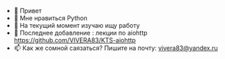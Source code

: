 - 👋 Привет 
- 👀 Мне нравиться Python
- 🌱 На текущий момент изучаю ищу работу
- 📌 Последнее добавление : лекции по aiohttp https://github.com/VIVERA83/KTS-aiohttp
- 📫 Как же сомной саязаться? Пишите на почту: vivera83@yandex.ru
<!---
VIVERA83/VIVERA83 is a ✨ special ✨ repository because its `README.md` (this file) appears on your GitHub profile.
You can click the Preview link to take a look at your changes.
--->
